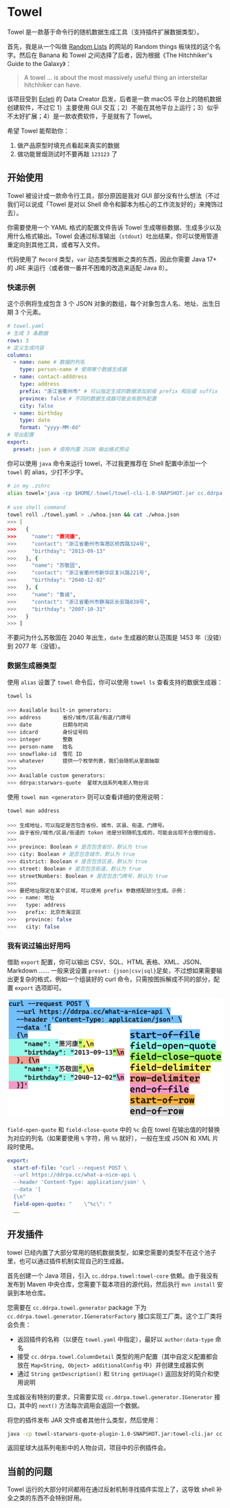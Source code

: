 # Towel

Towel 是一款基于命令行的随机数据生成工具（支持插件扩展数据类型）。

首先，我是从一个叫做 [Random Lists](https://www.randomlists.com/) 的网站的 Random things 板块找的这个名字。然后在 Banana 和 Towel 之间选择了后者，因为根据《The Hitchhiker's Guide to the Galaxy》：

> A towel … is about the most massively useful thing an interstellar hitchhiker can have.

该项目受到 [Ecleti](http://www.tensionsoftware.com/) 的 Data Creator 启发，后者是一款 macOS 平台上的随机数据创建软件，不过它 1）主要使用 GUI 交互；2）不能在其他平台上运行；3）似乎不太好扩展；4）是一款收费软件，于是就有了 Towel。

希望 Towel 能帮助你：

1. 做产品原型时填充点看起来真实的数据
2. 做功能冒烟测试时不要再敲 `123123` 了

## 开始使用

Towel 被设计成一款命令行工具，部分原因是我对 GUI 部分没有什么想法（不过我们可以说成「Towel 是对以 Shell 命令和脚本为核心的工作流友好的」来掩饰过去）。

你需要使用一个 YAML 格式的配置文件告诉 Towel 生成哪些数据、生成多少以及用什么格式输出。Towel 会通过标准输出（`stdout`）吐出结果，你可以使用管道重定向到其他工具，或者写入文件。

代码使用了 `Record` 类型，`var` 动态类型推断之类的东西，因此你需要 Java 17+ 的 JRE 来运行（或者做一番并不困难的改造来适配 Java 8）。

### 快速示例

这个示例将生成包含 3 个 JSON 对象的数组，每个对象包含人名、地址、出生日期 3 个元素。

```yaml
# towel.yaml
# 生成 3 条数据
rows: 3
# 定义生成内容
columns:
  - name: name # 数据的列名
    type: person-name # 使用哪个数据生成器
  - name: contact-adddress
    type: address
    prefix: "浙江省衢州市" # 可以指定生成的数据添加前缀 prefix 和后缀 suffix
    province: false # 不同的数据生成器可能会有额外配置
    city: false
  - name: birthday
    type: date
    format: "yyyy-MM-dd"
# 导出配置
export:
  preset: json # 使用内置 JSON 输出格式预设
```

你可以使用 `java` 命令来运行 towel，不过我更推荐在 Shell 配置中添加一个 `towel` 的 alias，少打不少字。

```sh
# in my .zshrc
alias towel='java -cp $HOME/.towel/towel-cli-1.0-SNAPSHOT.jar cc.ddrpa.towel.CLIRunner'

# use shell command
towel roll ./towel.yaml > ./whoa.json && cat ./whoa.json
>>> [
>>>   {
>>>     "name": "萧河康",
>>>     "contact": "浙江省衢州市海港区桥西路324号",
>>>     "birthday": "2013-09-13"
>>>   }, {
>>>     "name": "苏敬固",
>>>     "contact": "浙江省衢州市新华区复兴路221号",
>>>     "birthday": "2040-12-02"
>>>   }, {
>>>     "name": "鲁诚",
>>>     "contact": "浙江省衢州市静海区长安路838号",
>>>     "birthday": "2007-10-31"
>>>   }
>>> ]
```

不要问为什么苏敬固在 2040 年出生，`date` 生成器的默认范围是 1453 年（没错）到 2077 年（没错）。

### 数据生成器类型

使用 `alias` 设置了 `towel` 命令后，你可以使用 `towel ls` 查看支持的数据生成器：

```sh
towel ls

>>> Available built-in generators:
>>> address       省份/城市/区县/街道/门牌号
>>> date          日期与时间
>>> idcard        身份证号码
>>> integer       整数
>>> person-name   姓名
>>> snowflake-id  雪花 ID
>>> whatever      提供一个枚举列表，我们会随机从里面抽取
>>>
>>> Available custom generators:
>>> ddrpa:starwars-quote  星球大战系列电影人物台词
```

使用 `towel man <generator>` 则可以查看详细的使用说明：

```sh
towel man address

>>> 生成地址，可以指定是否包含省份、城市、区县、街道、门牌号。
>>> 由于省份/城市/区县/街道的 token 池是分别随机生成的，可能会出现不合理的组合。
>>> 
>>> province: Boolean # 是否包含省份，默认为 true
>>> city: Boolean # 是否包含城市，默认为 true
>>> district: Boolean # 是否包含区县，默认为 true
>>> street: Boolean # 是否包含街道，默认为 true
>>> streetNumbers: Boolean # 是否包含门牌号，默认为 true
>>> 
>>> 要把地址限定在某个区域，可以使用 prefix 参数搭配部分生成。示例：
>>> - name: 地址
>>>   type: address
>>>   prefix: 北京市海淀区
>>>   province: false
>>>   city: false
```

### 我有说过输出好用吗

借助 `export` 配置，你可以输出 CSV、SQL、HTML 表格、XML、JSON、Markdown ……  一般来说设置 `preset: {json|csv|sql}`足矣，不过想如果需要输出更复杂的格式，例如一个组装好的 curl 命令，只需按图拆解成不同的部分，配置 `export` 选项即可。

![20231029163429.png](doc%2F20231029163429.png)

`field-open-quote` 和 `field-close-quote` 中的 `%c` 会在 towel 在输出值的时替换为对应的列名（如果要使用 `%` 字符，用 `%%` 就好），一般在生成 JSON 和 XML 片段时使用。

```yaml
export:  
  start-of-file: "curl --request POST \
  --url https://ddrpa.cc/what-a-nice-api \
  --header 'Content-Type: application/json' \
  --data '[
  {\n"
  field-open-quote: "    \"%c\": "
  ……
```

## 开发插件

towel 已经内置了大部分常用的随机数据类型，如果您需要的类型不在这个池子里，也可以通过插件机制实现自己的生成器。

首先创建一个 Java 项目，引入 `cc.ddrpa.towel:towel-core` 依赖。由于我没有发布到 Maven 中央仓库，您需要下载本项目的源代码，然后执行 `mvn install` 安装到本地仓库。

您需要在 `cc.ddrpa.towel.generator` package 下为 `cc.ddrpa.towel.generator.IGeneratorFactory` 接口实现工厂类。这个工厂类将会负责：

- 返回插件的名称（以便在 `towel.yaml` 中指定），最好以 `author:data-type` 命名
- 接受 `cc.ddrpa.towel.ColumnDetail` 类型的用户配置（其中自定义配置都会放在 `Map<String, Object> additionalConfig` 中）并创建生成器实例
- 通过 `String getDescription()` 和 `String getUsage()` 返回友好的简介和使用说明

生成器没有特别的要求，只需要实现 `cc.ddrpa.towel.generator.IGenerator` 接口，其中的 `next()` 方法每次调用会返回一个数据。

将您的插件发布 JAR 文件或者其他什么类型，然后使用：

```sh
java -cp towel-starwars-quote-plugin-1.0-SNAPSHOT.jar:towel-cli.jar cc.ddrpa.towel.CLIRunner
```

返回星球大战系列电影中的人物台词，项目中的示例插件会。

## 当前的问题

Towel 运行的大部分时间都用在通过反射机制寻找插件实现上了，这导致 shell 补全之类的东西不会特别好用。
